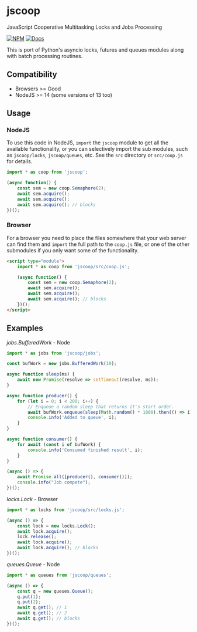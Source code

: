 jscoop
========
JavaScript Cooperative Multitasking Locks and Jobs Processing

[![NPM](https://img.shields.io/npm/v/jscoop.svg)](https://www.npmjs.com/package/jscoop)
[![Docs](https://img.shields.io/badge/docs-api-lightgrey.svg)](https://mayfield.github.io/jscoop)

This is port of Python's asyncio locks, futures and queues modules along
with batch processing routines.


Compatibility
--------
* Browsers >= Good
* NodeJS >= 14 (some versions of 13 too)


Usage
--------
### NodeJS
To use this code in NodeJS, `import` the `jscoop` module to get all the
available functionality, or you can selectively import the sub modules, such as
`jscoop/locks`, `jscoop/queues`, etc.  See the `src` directory or `src/coop.js`
for details.

```js
import * as coop from 'jscoop';

(async function() {
    const sem = new coop.Semaphore(2);
    await sem.acquire();
    await sem.acquire();
    await sem.acquire(); // blocks
})();
```

### Browser
For a browser you need to place the files somewhere that your web server
can find them and `import` the full path to the `coop.js` file, or one of
the other submodules if you only want some of the functionality.
```html
<script type="module">
    import * as coop from 'jscoop/src/coop.js';

    (async function() {
        const sem = new coop.Semaphore(2);
        await sem.acquire();
        await sem.acquire();
        await sem.acquire(); // blocks
    })();
</script>
```


Examples
--------
*jobs.BufferedWork* - Node
```js
import * as jobs from 'jscoop/jobs';

const bufWork = new jobs.BufferedWork(10);

async function sleep(ms) {
    await new Promise(resolve => setTimeout(resolve, ms));
}

async function producer() {
    for (let i = 0; i < 200; i++) {
        // Enqueue a random sleep that returns it's start order.
        await bufWork.enqueue(sleep(Math.random() * 1000).then(() => i));
        console.info('Added to queue', i);
    }
}

async function consumer() {
    for await (const i of bufWork) {
        console.info('Consumed finished result', i);
    }
}

(async () => {
    await Promise.all([producer(), consumer()]);
    console.info("Job compete");
})();
```


*locks.Lock* - Browser
```js
import * as locks from 'jscoop/src/locks.js';

(async () => {
    const lock = new locks.Lock();
    await lock.acquire();
    lock.release();
    await lock.acquire();
    await lock.acquire(); // blocks
})();
```


*queues.Queue* - Node
```js
import * as queues from 'jscoop/queues';

(async () => {
    const q = new queues.Queue();
    q.put(1);
    q.put(2);
    await q.get(); // 1
    await q.get(); // 2
    await q.get(); // blocks
})();
```
